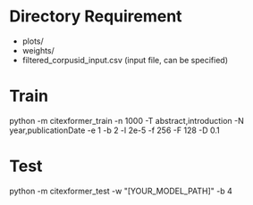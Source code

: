 # Directory Requirement
- plots/
- weights/
- filtered_corpusid_input.csv (input file, can be specified)

# Train

python -m citexformer_train -n 1000 -T abstract,introduction -N year,publicationDate -e 1 -b 2 -l 2e-5 -f 256 -F 128 -D 0.1

# Test

python -m citexformer_test -w "[YOUR_MODEL_PATH]" -b 4